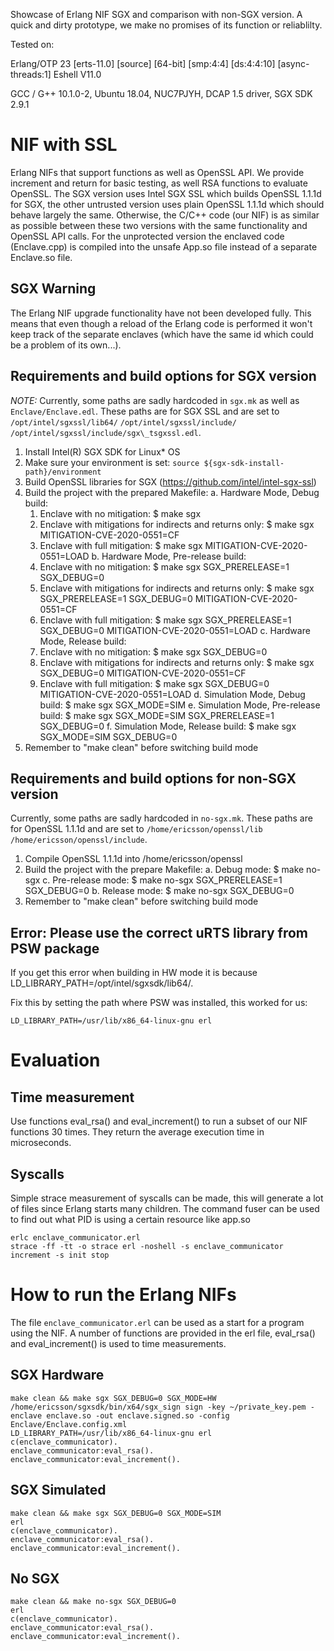 Showcase of Erlang NIF SGX and comparison with non-SGX version.
A quick and dirty prototype, we make no promises of its function or reliablilty.

Tested on:

Erlang/OTP 23 [erts-11.0] [source] [64-bit] [smp:4:4] [ds:4:4:10] [async-threads:1]
Eshell V11.0

GCC / G++ 10.1.0-2, Ubuntu 18.04,
NUC7PJYH, DCAP 1.5 driver, SGX SDK 2.9.1


# NIF with SSL

Erlang NIFs that support functions as well as OpenSSL API.
We provide increment and return for basic testing, as well RSA functions to evaluate OpenSSL.
The SGX version uses Intel SGX SSL which builds OpenSSL 1.1.1d for SGX,
the other untrusted version uses plain OpenSSL 1.1.1d which should behave largely the same.
Otherwise, the C/C++ code (our NIF) is as similar as possible between these two versions
with the same functionality and OpenSSL API calls.
For the unprotected version the enclaved code (Enclave.cpp) is compiled into the unsafe App.so file instead of a separate Enclave.so file.

## SGX Warning
The Erlang NIF upgrade functionality have not been developed fully.
This means that even though a reload of the Erlang code is performed
it won't keep track of the separate enclaves (which have the same id
which could be a problem of its own...).

## Requirements and build options for SGX version

*NOTE:*
Currently, some paths are sadly hardcoded in `sgx.mk` as well as `Enclave/Enclave.edl`.
These paths are for SGX SSL and are set to `/opt/intel/sgxssl/lib64/` `/opt/intel/sgxssl/include/` `/opt/intel/sgxssl/include/sgx\_tsgxssl.edl`.


1. Install Intel(R) SGX SDK for Linux* OS
2. Make sure your environment is set:
    `source ${sgx-sdk-install-path}/environment`
3. Build OpenSSL libraries for SGX (https://github.com/intel/intel-sgx-ssl)
4. Build the project with the prepared Makefile:
  a. Hardware Mode, Debug build:
    1) Enclave with no mitigation:
      $ make sgx
    2) Enclave with mitigations for indirects and returns only:
      $ make sgx MITIGATION-CVE-2020-0551=CF
    3) Enclave with full mitigation:
      $ make sgx MITIGATION-CVE-2020-0551=LOAD
  b. Hardware Mode, Pre-release build:
    1) Enclave with no mitigation:
      $ make sgx SGX_PRERELEASE=1 SGX_DEBUG=0
    2) Enclave with mitigations for indirects and returns only:
      $ make sgx SGX_PRERELEASE=1 SGX_DEBUG=0 MITIGATION-CVE-2020-0551=CF
    3) Enclave with full mitigation:
      $ make sgx SGX_PRERELEASE=1 SGX_DEBUG=0 MITIGATION-CVE-2020-0551=LOAD
  c. Hardware Mode, Release build:
    1) Enclave with no mitigation:
      $ make sgx SGX_DEBUG=0
    2) Enclave with mitigations for indirects and returns only:
      $ make sgx SGX_DEBUG=0 MITIGATION-CVE-2020-0551=CF
    3) Enclave with full mitigation:
      $ make sgx SGX_DEBUG=0 MITIGATION-CVE-2020-0551=LOAD
  d. Simulation Mode, Debug build:
    $ make sgx SGX_MODE=SIM
  e. Simulation Mode, Pre-release build:
    $ make sgx SGX_MODE=SIM SGX_PRERELEASE=1 SGX_DEBUG=0
  f. Simulation Mode, Release build:
    $ make sgx SGX_MODE=SIM SGX_DEBUG=0
5. Remember to "make clean" before switching build mode

## Requirements and build options for non-SGX version

Currently, some paths are sadly hardcoded in `no-sgx.mk`.
These paths are for OpenSSL 1.1.1d and are set to `/home/ericsson/openssl/lib` `/home/ericsson/openssl/include`.

1. Compile OpenSSL 1.1.1d into /home/ericsson/openssl
2. Build the project with the prepare Makefile:
  a. Debug mode:
	$ make no-sgx
  c. Pre-release mode:
	$ make no-sgx SGX_PRERELEASE=1 SGX_DEBUG=0
  b. Release mode:
	$ make no-sgx SGX_DEBUG=0
3. Remember to "make clean" before switching build mode



## Error: Please use the correct uRTS library from PSW package

If you get this error when building in HW mode it is because LD_LIBRARY_PATH=/opt/intel/sgxsdk/lib64/.

Fix this by setting the path where PSW was installed, this worked for us:
```
LD_LIBRARY_PATH=/usr/lib/x86_64-linux-gnu erl
```

# Evaluation

## Time measurement

Use functions eval_rsa() and eval_increment() to run a subset of our NIF functions 30 times. They return the average execution time in microseconds.

## Syscalls

Simple strace measurement of syscalls can be made, this will generate a lot of files since Erlang starts many children. The command fuser can be used to find out what PID is using a certain resource like app.so

```
erlc enclave_communicator.erl
strace -ff -tt -o strace erl -noshell -s enclave_communicator increment -s init stop
```


# How to run the Erlang NIFs
The file `enclave_communicator.erl` can be used as a start for a program
using the NIF.
A number of functions are provided in the erl file, eval\_rsa() and eval\_increment() is used to time measurements.

## SGX Hardware

```
make clean && make sgx SGX_DEBUG=0 SGX_MODE=HW
/home/ericsson/sgxsdk/bin/x64/sgx_sign sign -key ~/private_key.pem -enclave enclave.so -out enclave.signed.so -config Enclave/Enclave.config.xml
LD_LIBRARY_PATH=/usr/lib/x86_64-linux-gnu erl
c(enclave_communicator).
enclave_communicator:eval_rsa().
enclave_communicator:eval_increment().
```

## SGX Simulated

```
make clean && make sgx SGX_DEBUG=0 SGX_MODE=SIM
erl
c(enclave_communicator).
enclave_communicator:eval_rsa().
enclave_communicator:eval_increment().
```


## No SGX

```
make clean && make no-sgx SGX_DEBUG=0
erl
c(enclave_communicator).
enclave_communicator:eval_rsa().
enclave_communicator:eval_increment().
```


